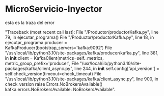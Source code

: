# MicroServicio-Inyector
esta es la traza del error 

   "Traceback (most recent call last):
  File "/Productor/productorKafka.py", line 79, in <module>
    ejecutar_programa()
  File "/Productor/productorKafka.py", line 18, in ejecutar_programa
    producer = KafkaProducer(bootstrap_servers='kafka:9092')
  File "/usr/local/lib/python3.10/site-packages/kafka/producer/kafka.py", line 381, in __init__
    client = KafkaClient(metrics=self._metrics, metric_group_prefix='producer',
  File "/usr/local/lib/python3.10/site-packages/kafka/client_async.py", line 244, in __init__
    self.config['api_version'] = self.check_version(timeout=check_timeout)
  File "/usr/local/lib/python3.10/site-packages/kafka/client_async.py", line 900, in check_version
    raise Errors.NoBrokersAvailable()
kafka.errors.NoBrokersAvailable: NoBrokersAvailable".
